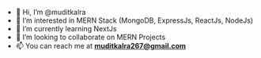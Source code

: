- 👋 Hi, I’m @muditkalra
- 👀 I’m interested in MERN Stack (MongoDB, ExpressJs, ReactJs, NodeJs)
- 🌱 I’m currently learning NextJs
- 💞️ I’m looking to collaborate on MERN Projects
- 📫 You can reach me at **muditkalra267@gmail.com**

<!---
muditkalra/muditkalra is a ✨ special ✨ repository because its `README.md` (this file) appears on your GitHub profile.
You can click the Preview link to take a look at your changes.
--->
